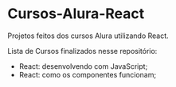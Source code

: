 # Cursos-Alura-React
Projetos feitos dos cursos Alura utilizando React.

Lista de Cursos finalizados nesse repositório:
- React: desenvolvendo com JavaScript;
- React: como os componentes funcionam;
